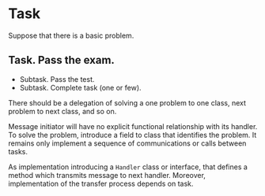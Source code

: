 # Task

Suppose that there is a basic problem.

## Task. Pass the exam.
- Subtask. Pass the test.
- Subtask. Complete task (one or few).

There should be a delegation of solving a one problem to one class,
next problem to next class, and so on.

Message initiator will have no explicit functional relationship with
its handler. To solve the problem, introduce a field to class that
identifies the problem. It remains only implement a sequence of
communications or calls between tasks.

As implementation introducing a `Handler` class or interface,
that defines a method which transmits message to next handler.
Moreover, implementation of the transfer process depends on task.